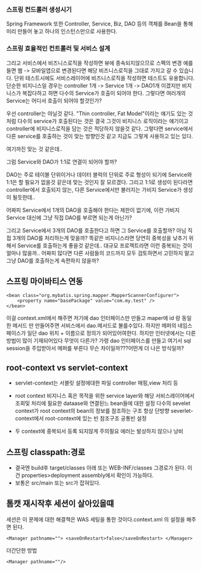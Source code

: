 ### 스프링 컨드롤러 생성시기
Spring Framework 또한 Controller, Service, Biz, DAO 등의 객체를 Bean을 통해 미리 만들어 놓고 하나의 인스턴스만으로 사용한다.



### 스프링 효율적인 컨트롤러 및 서비스 설계
그리고 서비스에서 비즈니스로직을 작성하면 뷰에 종속되지않으므로 스펙의 변경 예를 들면 웹 -> 모바일앱으로 변경된다면 해당 비즈니스로직을 그대로 가지고 갈 수 있습니다.
단위 테스트시에도 서비스레이어에 비즈니스로직을 작성하면 테스트도 유용합니다.
단순한 비지니스일 경우는 controller 1개 -> Service 1개 -> DAO1개 이겠지만 비지니스가 복잡다하고 하면
다수의 Service가 호출이 되어야 한다. 그렇다면 여러개의 Service는 어디서 호출이 되어야 할것인가?

우선 controller는 아닐것 같다. "Thin controller, Fat Model"이라는 얘기도 있는 것처럼 다수의 service가
호출된다는 것은 결국 그것이 비지니스 로직이라는 얘기이고 controller에 비지니스로직을 담는 것은
적당하지 않을것 같다.
그렇다면 service에서 다른 service를 호출하는 것이 맞는 방향인것 같고 지금도 그렇게 사용하고 있는 있다.

여기까진 맞는 것 같은데..

그럼 Service와 DAO가 1:1로 연결이 되어야 할까?

DAO는 주로 테이블 단위이거나 데이터 블럭의 단위로 주로 형성이 되기에 Service와 1:1은 할 필요가 없을것 같은데 맞는 것인지 잘 모르겠다.
그리고 1:1로 생성이 된다라면 controller에서 호출되지 않는, 다른 Service에서만 불러지는 가비지 Service가 생성이 될듯한데..

어짜피 Service에서 1개의 DAO을 호출해야 한다는 제한이 없기에, 이런 가비지 Service 대신에
그냥 직접 DAO를 부르면 되는게 아닌가?

그리고 Service에서 3개의 DAO를 호출한다고 하면 그 Service를 호출할까? 아님 직접 3개의 DAO를
처리하는게 맞을까? 똑같은 비지니스라면 당연히 중복성을 낮추기 위해서 Service를 호출하는게 좋을것 같은데..
대규모 프로젝트라면 이런 중복되는 것이 얼마나 많을까..
어짜피 많다면 다른 사람들의 코드까지 모두 검토하면서 고민하지 말고 그냥 DAO를 호출하는게 속편하지 않을까?

## 스프링 마이바티스 연동
```
<bean class="org.mybatis.spring.mapper.MapperScannerConfigurer">
    <property name="basePackage" value="com.my.test" />
</bean>
```
이걸 context.xml에서 해주면 저기에 dao 인터페이스만 만들고 maper에 id 랑 동일한 메서드 만 만들어주면
서비스에서 dao.메서드로 불를수있다. 하지만 메퍼의 네임스페이스가 일단 dao 위치 + 이름으로 정의가 되어있어여한다.
하지만 인터넷에서는 다른 방법이 많이 기재되어있다 무엇이 다른가? 가령 dao 인터페이스를 만들고 여기서 sql session을 주입받아서 메퍼를 부른다 무슨 차이일까???어떤게 더 나은 방식일까?

## root-context vs servlet-context
* servlet-context는 서블릿 설정에대한 파일
  controller 매핑,view 처리 등

* root context
  비지니스 혹은 목적을 위한 service layer와 해당 서비스레이어에서 조회및 처리에 필요한 dataase와 연결된느 bean들에 대한 설정
  다수의 sevelet context가 root context의 bean의 정보를 참조하는 구조
  항상 단방향 severlet-context에서 root-context에 있는 빈 참조구조
  공통빈 설정

* 두 context에 중복되서 등록 되지않게 주의필요  에러는 발상하지 않으나 낭비

## 스프링 classpath:경로

* 결국엔 build후 target/classes 아래 또는 WEB-INF/classes  그경로가 된다. 이건 properties>deployment assembly에서 확인이 가능하다.
* 보통은 src/main 또는 src가 잡혀있다.

## 톰캣 재시작후 세션이 살아있을떄
세션은
이 문제에 대한 해결책은 WAS 세팅을 통한 것이다.context.xml 의 <Manager> 설정을 해주면 된다.
```
<Manager pathname=""> <saveOnRestart>false</saveOnRestart> </Manager>
```
더간단한 방법
```
<Manager pathname=""/>
```
